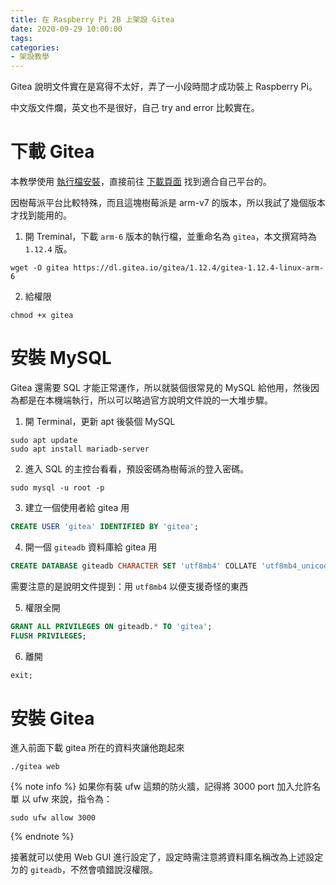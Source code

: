 ```yaml
---
title: 在 Raspberry Pi 2B 上架設 Gitea
date: 2020-09-29 10:00:00
tags:
categories: 
- 架設教學
---
```

Gitea 說明文件實在是寫得不太好，弄了一小段時間才成功裝上 Raspberry Pi。
<!--more-->
中文版文件爛，英文也不是很好，自己 try and error 比較實在。
# 下載 Gitea
本教學使用 [執行檔安裝](https://docs.gitea.io/en-us/install-from-binary/)，直接前往 [下載頁面](https://dl.gitea.io/gitea/) 找到適合自己平台的。

因樹莓派平台比較特殊，而且這塊樹莓派是 arm-v7 的版本，所以我試了幾個版本才找到能用的。

1. 開 Treminal，下載 `arm-6` 版本的執行檔，並重命名為 `gitea`，本文撰寫時為 `1.12.4` 版。
```
wget -O gitea https://dl.gitea.io/gitea/1.12.4/gitea-1.12.4-linux-arm-6
```

2. 給權限
```
chmod +x gitea
```

# 安裝 MySQL
Gitea 還需要 SQL 才能正常運作，所以就裝個很常見的 MySQL 給他用，然後因為都是在本機端執行，所以可以略過官方說明文件說的一大堆步驟。

1. 開 Terminal，更新 apt 後裝個 MySQL
```
sudo apt update
sudo apt install mariadb-server
```

2. 進入 SQL 的主控台看看，預設密碼為樹莓派的登入密碼。
```
sudo mysql -u root -p
```

3. 建立一個使用者給 gitea 用
```sql
CREATE USER 'gitea' IDENTIFIED BY 'gitea';
```

4. 開一個 `giteadb` 資料庫給 gitea 用
```sql
CREATE DATABASE giteadb CHARACTER SET 'utf8mb4' COLLATE 'utf8mb4_unicode_ci';
```
需要注意的是說明文件提到：用 `utf8mb4` 以便支援奇怪的東西

5. 權限全開
```sql
GRANT ALL PRIVILEGES ON giteadb.* TO 'gitea';
FLUSH PRIVILEGES;
```

6. 離開
```sql
exit;
```

# 安裝 Gitea
進入前面下載 gitea 所在的資料夾讓他跑起來
```
./gitea web
```

{% note info %} 
如果你有裝 ufw 這類的防火牆，記得將 3000 port 加入允許名單
以 ufw 來說，指令為：
```
sudo ufw allow 3000
```
{% endnote %}

接著就可以使用 Web GUI 進行設定了，設定時需注意將資料庫名稱改為上述設定ㄉ的 `giteadb`，不然會噴錯說沒權限。
